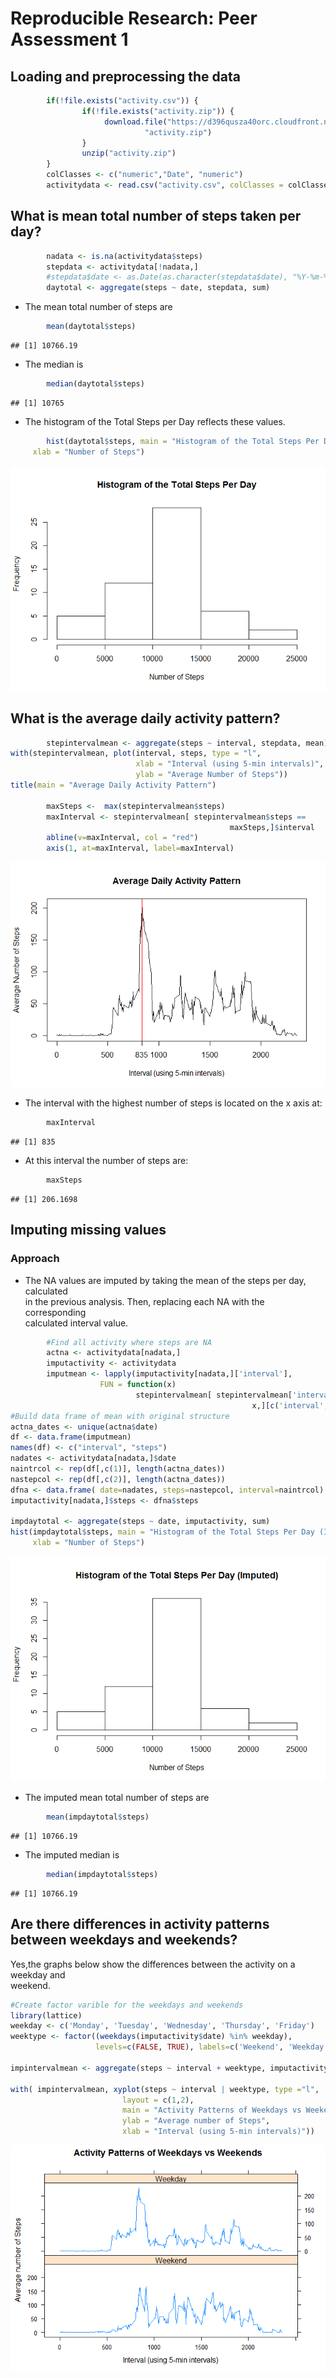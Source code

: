 # Reproducible Research: Peer Assessment 1


## Loading and preprocessing the data

```r
        if(!file.exists("activity.csv")) {
                if(!file.exists("activity.zip")) {
                     download.file("https://d396qusza40orc.cloudfront.net/repdata%2Fdata%2Factivity.zip",
                              "activity.zip")
                }
                unzip("activity.zip")
        }
        colClasses <- c("numeric","Date", "numeric")
        activitydata <- read.csv("activity.csv", colClasses = colClasses)
```


## What is mean total number of steps taken per day?


```r
        nadata <- is.na(activitydata$steps) 
        stepdata <- activitydata[!nadata,]
        #stepdata$date <- as.Date(as.character(stepdata$date), "%Y-%m-%d")
        daytotal <- aggregate(steps ~ date, stepdata, sum)
```
* The mean total number of steps are 

```r
        mean(daytotal$steps)
```

```
## [1] 10766.19
```
* The median is 

```r
        median(daytotal$steps)
```

```
## [1] 10765
```
* The histogram of the Total Steps per Day reflects these values.

```r
        hist(daytotal$steps, main = "Histogram of the Total Steps Per Day",
     xlab = "Number of Steps")
```

![](./figure/totalhist-1.png)

## What is the average daily activity pattern?


```r
        stepintervalmean <- aggregate(steps ~ interval, stepdata, mean)
with(stepintervalmean, plot(interval, steps, type = "l", 
                            xlab = "Interval (using 5-min intervals)", 
                            ylab = "Average Number of Steps"))
title(main = "Average Daily Activity Pattern")

        maxSteps <-  max(stepintervalmean$steps)
        maxInterval <- stepintervalmean[ stepintervalmean$steps ==
                                                 maxSteps,]$interval
        abline(v=maxInterval, col = "red")
        axis(1, at=maxInterval, label=maxInterval)
```

![](./figure/avgdaily-1.png)
  
* The interval with the highest number of steps is located on the x axis at:

```r
        maxInterval
```

```
## [1] 835
```
* At this interval the number of steps are:

```r
        maxSteps
```

```
## [1] 206.1698
```

## Imputing missing values

### Approach  
* The NA values are imputed by taking the mean of the steps per day, calculated  
in the previous analysis. Then, replacing each NA with the corresponding  
calculated interval value.    


```r
        #Find all activity where steps are NA
        actna <- activitydata[nadata,]
        imputactivity <- activitydata
        imputmean <- lapply(imputactivity[nadata,]['interval'], 
                    FUN = function(x) 
                            stepintervalmean[ stepintervalmean['interval'] == 
                                                      x,][c('interval','steps')])
#Build data frame of mean with original structure
actna_dates <- unique(actna$date)
df <- data.frame(imputmean)
names(df) <- c("interval", "steps")
nadates <- activitydata[nadata,]$date
naintrcol <- rep(df[,c(1)], length(actna_dates))
nastepcol <- rep(df[,c(2)], length(actna_dates))
dfna <- data.frame( date=nadates, steps=nastepcol, interval=naintrcol)
imputactivity[nadata,]$steps <- dfna$steps

impdaytotal <- aggregate(steps ~ date, imputactivity, sum)
hist(impdaytotal$steps, main = "Histogram of the Total Steps Per Day (Imputed)",
     xlab = "Number of Steps")
```

![](./figure/imputedhist-1.png)
  
* The imputed mean total number of steps are 

```r
        mean(impdaytotal$steps)
```

```
## [1] 10766.19
```
* The imputed median is 

```r
        median(impdaytotal$steps)
```

```
## [1] 10766.19
```



## Are there differences in activity patterns between weekdays and weekends?
  
Yes,the graphs below show the differences between the activity on a weekday and  
weekend.  


```r
#Create factor varible for the weekdays and weekends
library(lattice)
weekday <- c('Monday', 'Tuesday', 'Wednesday', 'Thursday', 'Friday')
weektype <- factor((weekdays(imputactivity$date) %in% weekday), 
                   levels=c(FALSE, TRUE), labels=c('Weekend', 'Weekday'))

impintervalmean <- aggregate(steps ~ interval + weektype, imputactivity, mean)

with( impintervalmean, xyplot(steps ~ interval | weektype, type ="l", 
                         layout = c(1,2),
                         main = "Activity Patterns of Weekdays vs Weekends",
                         ylab = "Average number of Steps",
                         xlab = "Interval (using 5-min intervals)"))
```

![](./figure/activeweek-1.png)


